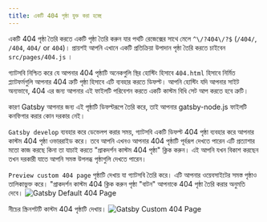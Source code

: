 ```yaml
---
title: একটি 404 পৃষ্ঠা যুক্ত করা হচ্ছে
---
```


একটি 404 পৃষ্ঠা তৈরি করতে একটি পৃষ্ঠা তৈরি করুন যার পথটি রেজেক্সের সাথে মেলে
`^\/?404\/?$` (`/404/`, `/404`, `404/` or `404`)। প্রায়শই আপনি এখানে একটি প্রতিক্রিয়া উপাদান পৃষ্ঠা তৈরি করতে চাইবেন
`src/pages/404.js` ।

গ্যাটসবি নিশ্চিত করে যে আপনার 404 পৃষ্ঠাটি অনেকগুলি স্থির হোস্টিং হিসাবে `404.html` হিসাবে নির্মিত
প্ল্যাটফর্মগুলি আপনার 404 ত্রুটি পৃষ্ঠা হিসাবে এটি ব্যবহার করতে ডিফল্ট। আপনি হোস্টিং যদি আপনার
সাইট অন্যভাবে, 404 এর জন্য আপনার এই ফাইলটি পরিবেশন করতে একটি কাস্টম বিধি সেট আপ করতে হবে
ত্রুটি।

কারণ Gatsby আপনার জন্য এই পৃষ্ঠাটি ডিফল্টরূপে তৈরি করে, তাই আপনার gatsby-node.js ফাইলটি কনফিগার করার কোন দরকার নেই।

`Gatsby develop` ব্যবহার করে ডেভেলপ করার সময়, গ্যাটসবি একটি ডিফল্ট 404 পৃষ্ঠা ব্যবহার করে
আপনার কাস্টম 404 পৃষ্ঠা ওভাররাইড করে। তবে আপনি এখনও আপনার 404 পৃষ্ঠাটি পূর্বরূপ দেখতে পারেন
এটি প্রত্যাশার মতো কাজ করছে কিনা তা যাচাই করতে "প্রাকদর্শন কাস্টম 404 পৃষ্ঠা" ক্লিক করুন। এই
আপনি যখন বিকাশ করছেন তখন দরকারী যাতে আপনি সমস্ত উপলব্ধ পৃষ্ঠাগুলি দেখতে পারেন।

`Preview custom 404 page` পৃষ্ঠাটি দেখায় যা গ্যাটসবি তৈরি করে।
এটি আপনার ওয়েবসাইটের সমস্ত পৃষ্ঠাও তালিকাভুক্ত করে। "প্রাকদর্শন কাস্টম 404 ক্লিক করুন 
পৃষ্ঠা "বাটন" আপনাকে 404 পৃষ্ঠা তৈরি করার অনুমতি দেবে।
![Gatsby Default 404 Page](./images/gatsby-default-404.png)

নীচের স্ক্রিনশটটি কাস্টম 404 পৃষ্ঠাটি দেখায়।
![Gatsby Custom 404 Page](./images/gatsby-custom-404.png)
